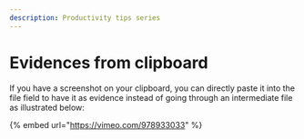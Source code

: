 ```yaml
---
description: Productivity tips series
---
```


# Evidences from clipboard

If you have a screenshot on your clipboard, you can directly paste it into the file field to have it as evidence instead of going through an intermediate file as illustrated below:





{% embed url="https://vimeo.com/978933033" %}
